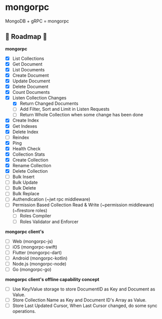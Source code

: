 # mongorpc

MongoDB + gRPC = mongorpc

## 🚧 **Roadmap** 🚧

**mongorpc**

- [x] List Collections
- [x] Get Document
- [x] List Documents
- [x] Create Document
- [x] Update Document
- [x] Delete Document
- [x] Count Documents
- [x] Listen Collection Changes
    - [x] Return Changed Documents
    - [ ] Add Filter, Sort and Limit in Listen Requests
    - [ ] Return Whole Collection when some change has been done
- [x] Create Index
- [x] Get Indexes
- [x] Delete Index
- [ ] Reindex
- [x] Ping
- [x] Health Check
- [x] Collection Stats
- [x] Create Collection
- [x] Rename Collection
- [x] Delete Collection
- [ ] Bulk Insert
- [ ] Bulk Update
- [ ] Bulk Delete
- [ ] Bulk Replace
- [ ] Authendication (~jwt rpc middleware)
- [ ] Permission Based Collection Read & Write (~permission middleware) (~firestore roles)
    - [ ] Roles Compiler
    - [ ] Roles Validator and Enforcer

**mongorpc client's**

- [ ] Web (mongorpc-js)
- [ ] iOS (mongorpc-swift)
- [ ] Flutter (mongorpc-dart)
- [ ] Android (mongorpc-kotlin)
- [ ] Node.js (mongorpc-node)
- [ ] Go (mongorpc-go)

**mongorpc client's offline capability concept**
- [ ] Use Key/Value storage to store DocumentID as Key and Document as Value.
- [ ] Store Collection Name as Key and Document ID's Array as Value.
- [ ] Store Last Updated Cursor, When Last Cursor changed, do some sync operations.

